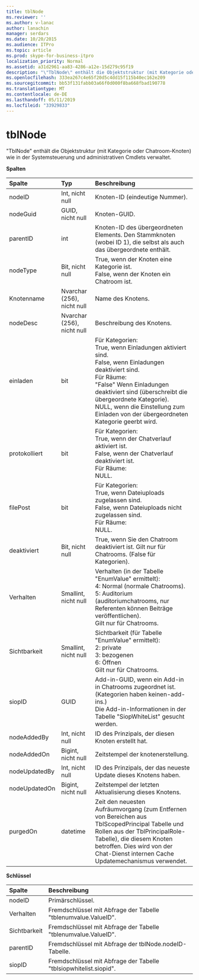 ```yaml
---
title: tblNode
ms.reviewer: ''
ms.author: v-lanac
author: lanachin
manager: serdars
ms.date: 10/20/2015
ms.audience: ITPro
ms.topic: article
ms.prod: skype-for-business-itpro
localization_priority: Normal
ms.assetid: a31d2961-aa83-4286-a12e-15d279c95f19
description: "\"TblNode\" enthält die Objektstruktur (mit Kategorie oder Chatroom-Knoten) wie in der Systemsteuerung und administrativen Cmdlets verwaltet."
ms.openlocfilehash: 333ea267c4e65f20d5c4dd15f115b40ec162e209
ms.sourcegitcommit: bb53f131fabb03a66f0d000f8ba668fbad190778
ms.translationtype: MT
ms.contentlocale: de-DE
ms.lasthandoff: 05/11/2019
ms.locfileid: "33929833"
---
```

# <a name="tblnode"></a>tblNode
 
"TblNode" enthält die Objektstruktur (mit Kategorie oder Chatroom-Knoten) wie in der Systemsteuerung und administrativen Cmdlets verwaltet.
  
**Spalten**

|**Spalte**|**Typ**|**Beschreibung**|
|:-----|:-----|:-----|
|nodeID  <br/> |Int, nicht null  <br/> |Knoten-ID (eindeutige Nummer).  <br/> |
|nodeGuid  <br/> |GUID, nicht null  <br/> |Knoten-GUID.  <br/> |
|parentID  <br/> |int  <br/> |Knoten-ID des übergeordneten Elements. Den Stammknoten (wobei ID 1), die selbst als auch das übergeordnete enthält.  <br/> |
|nodeType  <br/> |Bit, nicht null  <br/> |True, wenn der Knoten eine Kategorie ist.  <br/> False, wenn der Knoten ein Chatroom ist.  <br/> |
|Knotenname  <br/> |Nvarchar (256), nicht null  <br/> |Name des Knotens.  <br/> |
|nodeDesc  <br/> |Nvarchar (256), nicht null  <br/> |Beschreibung des Knotens.  <br/> |
|einladen  <br/> |bit  <br/> | Für Kategorien: <br/>  True, wenn Einladungen aktiviert sind. <br/>  False, wenn Einladungen deaktiviert sind. <br/>  Für Räume: <br/>  "False" Wenn Einladungen deaktiviert sind (überschreibt die übergeordnete Kategorie). <br/>  NULL, wenn die Einstellung zum Einladen von der übergeordneten Kategorie geerbt wird. <br/> |
|protokolliert  <br/> |bit  <br/> | Für Kategorien: <br/>  True, wenn der Chatverlauf aktiviert ist. <br/>  False, wenn der Chatverlauf deaktiviert ist. <br/>  Für Räume: <br/>  NULL. <br/> |
|filePost  <br/> |bit  <br/> | Für Kategorien: <br/>  True, wenn Dateiuploads zugelassen sind. <br/>  False, wenn Dateiuploads nicht zugelassen sind. <br/>  Für Räume: <br/>  NULL. <br/> |
|deaktiviert  <br/> |Bit, nicht null  <br/> |True, wenn Sie den Chatroom deaktiviert ist. Gilt nur für Chatrooms. (False für Kategorien).  <br/> |
|Verhalten  <br/> |Smallint, nicht null  <br/> | Verhalten (in der Tabelle "EnumValue" ermittelt): <br/>  4: Normal (normale Chatrooms). <br/>  5: Auditorium (auditoriumchatrooms, nur Referenten können Beiträge veröffentlichen). <br/>  Gilt nur für Chatrooms. <br/> |
|Sichtbarkeit  <br/> |Smallint, nicht null  <br/> | Sichtbarkeit (für Tabelle "EnumValue" ermittelt): <br/>  2: private <br/>  3: bezogenen <br/>  6: Öffnen <br/>  Gilt nur für Chatrooms. <br/> |
|siopID  <br/> |GUID  <br/> |Add-in-GUID, wenn ein Add-in in Chatrooms zugeordnet ist. (Kategorien haben keinen-add-ins.)  <br/> Die Add-in-Informationen in der Tabelle "SiopWhiteList" gesucht werden.  <br/> |
|nodeAddedBy  <br/> |Int, nicht null  <br/> |ID des Prinzipals, der diesen Knoten erstellt hat.  <br/> |
|nodeAddedOn  <br/> |Bigint, nicht null  <br/> |Zeitstempel der knotenerstellung.  <br/> |
|nodeUpdatedBy  <br/> |Int, nicht null  <br/> |ID des Prinzipals, der das neueste Update dieses Knotens haben.  <br/> |
|nodeUpdatedOn  <br/> |Bigint, nicht null  <br/> |Zeitstempel der letzten Aktualisierung dieses Knotens.  <br/> |
|purgedOn  <br/> |datetime  <br/> |Zeit den neuesten Aufräumvorgang (zum Entfernen von Bereichen aus TblScopedPrincipal Tabelle und Rollen aus der TblPrincipalRole-Tabelle), die diesem Knoten betroffen. Dies wird von der Chat-Dienst internen Cache Updatemechanismus verwendet.  <br/> |
   
**Schlüssel**

|**Spalte**|**Beschreibung**|
|:-----|:-----|
|nodeID  <br/> |Primärschlüssel.  <br/> |
|Verhalten  <br/> |Fremdschlüssel mit Abfrage der Tabelle "tblenumvalue.ValueID".  <br/> |
|Sichtbarkeit  <br/> |Fremdschlüssel mit Abfrage der Tabelle "tblenumvalue.ValueID".  <br/> |
|parentID  <br/> |Fremdschlüssel mit Abfrage der tblNode.nodeID-Tabelle.  <br/> |
|siopID  <br/> |Fremdschlüssel mit Abfrage der Tabelle "tblsiopwhitelist.siopid".  <br/> |
   

